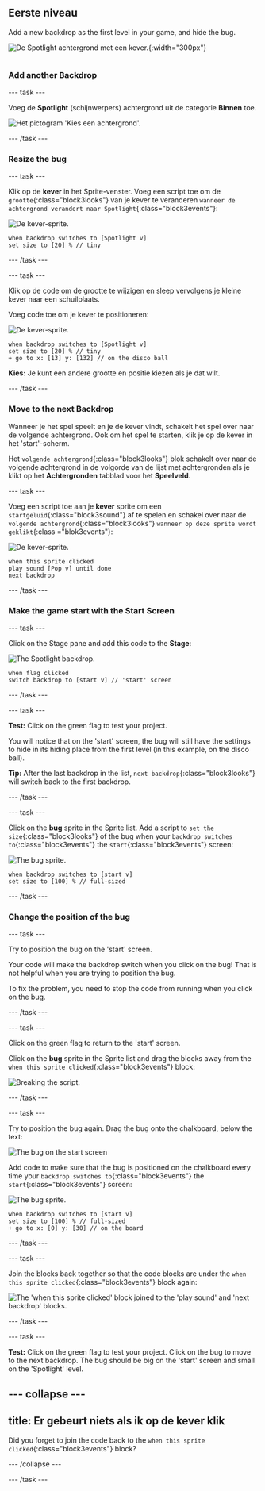 ## Eerste niveau

<div style="display: flex; flex-wrap: wrap">
<div style="flex-basis: 200px; flex-grow: 1; margin-right: 15px;">
Add a new backdrop as the first level in your game, and hide the bug.
</div>
<div>

![De Spotlight achtergrond met een kever.](images/first-level.png){:width="300px"}

</div>
</div>

### Add another Backdrop

--- task ---

Voeg de **Spotlight** (schijnwerpers) achtergrond uit de categorie **Binnen** toe.

![Het pictogram 'Kies een achtergrond'.](images/backdrop-button.png)

--- /task ---

### Resize the bug

--- task ---

Klik op de **kever** in het Sprite-venster. Voeg een script toe om de `grootte`{:class="block3looks"} van je kever te veranderen `wanneer de achtergrond verandert naar Spotlight`{:class="block3events"}:

![De kever-sprite.](images/bug-sprite.png)

```blocks3
when backdrop switches to [Spotlight v]
set size to [20] % // tiny
```

--- /task ---

--- task ---

Klik op de code om de grootte te wijzigen en sleep vervolgens je kleine kever naar een schuilplaats.

Voeg code toe om je kever te positioneren:

![De kever-sprite.](images/bug-sprite.png)

```blocks3
when backdrop switches to [Spotlight v]
set size to [20] % // tiny
+ go to x: [13] y: [132] // on the disco ball
```

**Kies:** Je kunt een andere grootte en positie kiezen als je dat wilt.

--- /task ---

### Move to the next Backdrop

Wanneer je het spel speelt en je de kever vindt, schakelt het spel over naar de volgende achtergrond. Ook om het spel te starten, klik je op de kever in het 'start'-scherm.

Het `volgende achtergrond`{:class="block3looks"} blok schakelt over naar de volgende achtergrond in de volgorde van de lijst met achtergronden als je klikt op het **Achtergronden** tabblad voor het **Speelveld**.

--- task ---

Voeg een script toe aan je **kever** sprite om een `startgeluid`{:class="block3sound"} af te spelen en schakel over naar de `volgende achtergrond`{:class="block3looks"} `wanneer op deze sprite wordt geklikt`{:class ="blok3events"}:

![De kever-sprite.](images/bug-sprite.png)

```blocks3
when this sprite clicked
play sound [Pop v] until done
next backdrop
```

--- /task ---

### Make the game start with the Start Screen

--- task ---

Click on the Stage pane and add this code to the **Stage**:

![The Spotlight backdrop.](images/stage-image.png)

```blocks3
when flag clicked
switch backdrop to [start v] // 'start' screen
```

--- /task ---

--- task ---

**Test:** Click on the green flag to test your project.

You will notice that on the 'start' screen, the bug will still have the settings to hide in its hiding place from the first level (in this example, on the disco ball).

**Tip:** After the last backdrop in the list, `next backdrop`{:class="block3looks"} will switch back to the first backdrop.

--- /task ---

--- task ---

Click on the **bug** sprite in the Sprite list. Add a script to `set the size`{:class="block3looks"} of the bug when your `backdrop switches to`{:class="block3events"} the `start`{:class="block3events"} screen:

![The bug sprite.](images/bug-sprite.png)

```blocks3
when backdrop switches to [start v]
set size to [100] % // full-sized
```

--- /task ---

### Change the position of the bug

--- task ---

Try to position the bug on the 'start' screen.

Your code will make the backdrop switch when you click on the bug! That is not helpful when you are trying to position the bug.

To fix the problem, you need to stop the code from running when you click on the bug.

--- /task ---

--- task ---

Click on the green flag to return to the 'start' screen.

Click on the **bug** sprite in the Sprite list and drag the blocks away from the `when this sprite clicked`{:class="block3events"} block:

![Breaking the script.](images/breaking-script.png)

--- /task ---

--- task ---

Try to position the bug again. Drag the bug onto the chalkboard, below the text:

![The bug on the start screen](images/bug-chalkboard.png)

Add code to make sure that the bug is positioned on the chalkboard every time your `backdrop switches to`{:class="block3events"} the `start`{:class="block3events"} screen:

![The bug sprite.](images/bug-sprite.png)

```blocks3
when backdrop switches to [start v]
set size to [100] % // full-sized
+ go to x: [0] y: [30] // on the board
```

--- /task ---

--- task ---

Join the blocks back together so that the code blocks are under the `when this sprite clicked`{:class="block3events"} block again:

![The 'when this sprite clicked' block joined to the 'play sound' and 'next backdrop' blocks.](images/fixed-script.png)

--- /task ---

--- task ---

**Test:** Click on the green flag to test your project. Click on the bug to move to the next backdrop. The bug should be big on the 'start' screen and small on the 'Spotlight' level.

--- collapse ---
---
title: Er gebeurt niets als ik op de kever klik
---

Did you forget to join the code back to the `when this sprite clicked`{:class="block3events"} block?

--- /collapse ---

--- /task ---